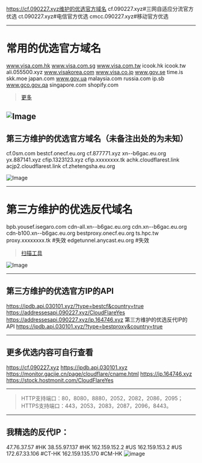 https://cf.090227.xyz维护的优选官方域名
cf.090227.xyz#三网自适应分流官方优选
ct.090227.xyz#电信官方优选
cmcc.090227.xyz#移动官方优选

------
# 常用的优选官方域名
www.visa.com.hk
www.visa.com.sg
www.visa.com.tw
icook.hk
icook.tw
ali.055500.xyz
www.visakorea.com
www.visa.co.jp
www.gov.se
time.is
skk.moe
japan.com
www.gov.ua
malaysia.com
russia.com
ip.sb
www.gco.gov.qa
singapore.com
shopify.com
> [更多](https://raw.githubusercontent.com/6889692/wiki/main/domain.txt)

![Image](https://github.com/user-attachments/assets/97c78606-2885-4da7-adb0-e247b59f2cf5)
------

## 第三方维护的优选官方域名（未备注出处的为未知）
cf.0sm.com
bestcf.onecf.eu.org
cf.877771.xyz
xn--b6gac.eu.org
yx.887141.xyz
cfip.1323123.xyz
cfip.xxxxxxxx.tk
achk.cloudflarest.link
acjp2.cloudflarest.link
cf.zhetengsha.eu.org

![Image](https://github.com/user-attachments/assets/ab690eee-13b9-411d-aac3-87e54d0ba98d)

------
# 第三方维护的优选反代域名
bpb.yousef.isegaro.com
cdn-all.xn--b6gac.eu.org
cdn.xn--b6gac.eu.org
cdn-b100.xn--b6gac.eu.org 
bestproxy.onecf.eu.org
ts.hpc.tw
proxy.xxxxxxxx.tk    #失效
edgetunnel.anycast.eu.org #失效

> [扫描工具](https://www.nslookup.io/domains/cdn-all.xn--b6gac.eu.org/dns-records/)

![Image](https://github.com/user-attachments/assets/c762af76-3c68-4d30-a700-164310293c88)

------

## 第三方维护的优选官方IP的API
https://ipdb.api.030101.xyz/?type=bestcf&country=true
https://addressesapi.090227.xyz/CloudFlareYes
https://addressesapi.090227.xyz/ip.164746.xyz
第三方维护的优选反代IP的API
https://ipdb.api.030101.xyz/?type=bestproxy&country=true

------

## 更多优选内容可自行查看
https://cf.090227.xyz
https://ipdb.api.030101.xyz
https://monitor.gacjie.cn/page/cloudflare/cname.html
https://ip.164746.xyz
https://stock.hostmonit.com/CloudFlareYes

------

> HTTP支持端口：80，8080，8880，2052，2082，2086，2095；
> HTTPS支持端口：443，2053，2083，2087，2096，8443。

------

## 我精选的反代IP：
47.76.37.57 #HK
38.55.97.137 #HK
162.159.152.2 #US
162.159.153.2 #US
172.67.33.106 #CT-HK
162.159.135.170 #CM-HK
![image](https://github.com/user-attachments/assets/404f49fc-02af-4069-be19-640e2b827e38)
